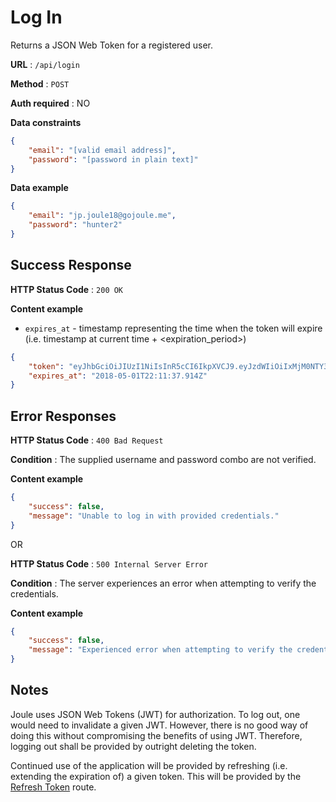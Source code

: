 # Log In

Returns a JSON Web Token for a registered user.

**URL** : `/api/login`

**Method** : `POST`

**Auth required** : NO

**Data constraints**

```json
{
	"email": "[valid email address]",
	"password": "[password in plain text]"
}
```

**Data example**

```json
{
	"email": "jp.joule18@gojoule.me",
	"password": "hunter2"
}
```

## Success Response

**HTTP Status Code** : `200 OK`

**Content example**

* `expires_at` - timestamp representing the time when the token will expire (i.e. timestamp at current time + <expiration_period>)

```json
{
	"token": "eyJhbGciOiJIUzI1NiIsInR5cCI6IkpXVCJ9.eyJzdWIiOiIxMjM0NTY3ODkwIiwibmFtZSI6IkpvaG4gRG9lIiwiaWF0IjoxNTE2MjM5MDIyfQ.SflKxwRJSMeKKF2QT4fwpMeJf36POk6yJV_adQssw5c",
	"expires_at": "2018-05-01T22:11:37.914Z"
}
```

## Error Responses

**HTTP Status Code** : `400 Bad Request`

**Condition** : The supplied username and password combo are not verified.

**Content example**

```json
{
	"success": false,
	"message": "Unable to log in with provided credentials."
}
```

OR

**HTTP Status Code** : `500 Internal Server Error`

**Condition** : The server experiences an error when attempting to verify the credentials.

**Content example**

```json
{
	"success": false,
	"message": "Experienced error when attempting to verify the credentials."
}
```

## Notes

Joule uses JSON Web Tokens (JWT) for authorization. To log out, one would need to invalidate a given JWT. However, there is no good way of doing this without compromising the benefits of using JWT. Therefore, logging out shall be provided by outright deleting the token.

Continued use of the application will be provided by refreshing (i.e. extending the expiration of) a given token. This will be provided by the [Refresh Token](refresh_token.md) route.
